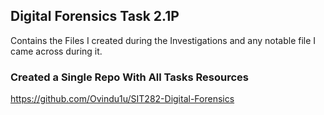 ## Digital Forensics Task 2.1P

Contains the Files I created during the Investigations and any notable file I came across during it.

### Created a Single Repo With All Tasks Resources
https://github.com/Ovindu1u/SIT282-Digital-Forensics
